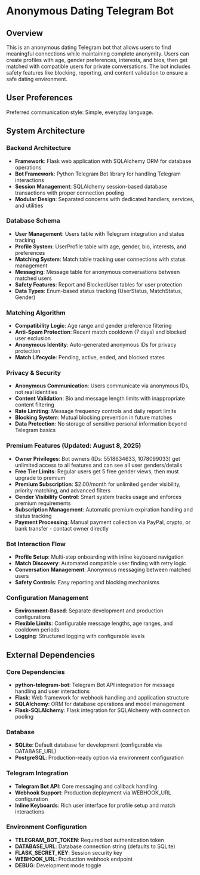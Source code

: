 # Anonymous Dating Telegram Bot

## Overview

This is an anonymous dating Telegram bot that allows users to find meaningful connections while maintaining complete anonymity. Users can create profiles with age, gender preferences, interests, and bios, then get matched with compatible users for private conversations. The bot includes safety features like blocking, reporting, and content validation to ensure a safe dating environment.

## User Preferences

Preferred communication style: Simple, everyday language.

## System Architecture

### Backend Architecture
- **Framework**: Flask web application with SQLAlchemy ORM for database operations
- **Bot Framework**: Python Telegram Bot library for handling Telegram interactions
- **Session Management**: SQLAlchemy session-based database transactions with proper connection pooling
- **Modular Design**: Separated concerns with dedicated handlers, services, and utilities

### Database Schema
- **User Management**: Users table with Telegram integration and status tracking
- **Profile System**: UserProfile table with age, gender, bio, interests, and preferences
- **Matching System**: Match table tracking user connections with status management
- **Messaging**: Message table for anonymous conversations between matched users
- **Safety Features**: Report and BlockedUser tables for user protection
- **Data Types**: Enum-based status tracking (UserStatus, MatchStatus, Gender)

### Matching Algorithm
- **Compatibility Logic**: Age range and gender preference filtering
- **Anti-Spam Protection**: Recent match cooldown (7 days) and blocked user exclusion
- **Anonymous Identity**: Auto-generated anonymous IDs for privacy protection
- **Match Lifecycle**: Pending, active, ended, and blocked states

### Privacy & Security
- **Anonymous Communication**: Users communicate via anonymous IDs, not real identities
- **Content Validation**: Bio and message length limits with inappropriate content filtering
- **Rate Limiting**: Message frequency controls and daily report limits
- **Blocking System**: Mutual blocking prevention in future matches
- **Data Protection**: No storage of sensitive personal information beyond Telegram basics

### Premium Features (Updated: August 8, 2025)
- **Owner Privileges**: Bot owners (IDs: 5518634633, 1078099033) get unlimited access to all features and can see all user genders/details
- **Free Tier Limits**: Regular users get 5 free gender views, then must upgrade to premium
- **Premium Subscription**: $2.00/month for unlimited gender visibility, priority matching, and advanced filters
- **Gender Visibility Control**: Smart system tracks usage and enforces premium requirements
- **Subscription Management**: Automatic premium expiration handling and status tracking
- **Payment Processing**: Manual payment collection via PayPal, crypto, or bank transfer - contact owner directly

### Bot Interaction Flow
- **Profile Setup**: Multi-step onboarding with inline keyboard navigation
- **Match Discovery**: Automated compatible user finding with retry logic
- **Conversation Management**: Anonymous messaging between matched users
- **Safety Controls**: Easy reporting and blocking mechanisms

### Configuration Management
- **Environment-Based**: Separate development and production configurations
- **Flexible Limits**: Configurable message lengths, age ranges, and cooldown periods
- **Logging**: Structured logging with configurable levels

## External Dependencies

### Core Dependencies
- **python-telegram-bot**: Telegram Bot API integration for message handling and user interactions
- **Flask**: Web framework for webhook handling and application structure
- **SQLAlchemy**: ORM for database operations and model management
- **Flask-SQLAlchemy**: Flask integration for SQLAlchemy with connection pooling

### Database
- **SQLite**: Default database for development (configurable via DATABASE_URL)
- **PostgreSQL**: Production-ready option via environment configuration

### Telegram Integration
- **Telegram Bot API**: Core messaging and callback handling
- **Webhook Support**: Production deployment via WEBHOOK_URL configuration
- **Inline Keyboards**: Rich user interface for profile setup and match interactions

### Environment Configuration
- **TELEGRAM_BOT_TOKEN**: Required bot authentication token
- **DATABASE_URL**: Database connection string (defaults to SQLite)
- **FLASK_SECRET_KEY**: Session security key
- **WEBHOOK_URL**: Production webhook endpoint
- **DEBUG**: Development mode toggle